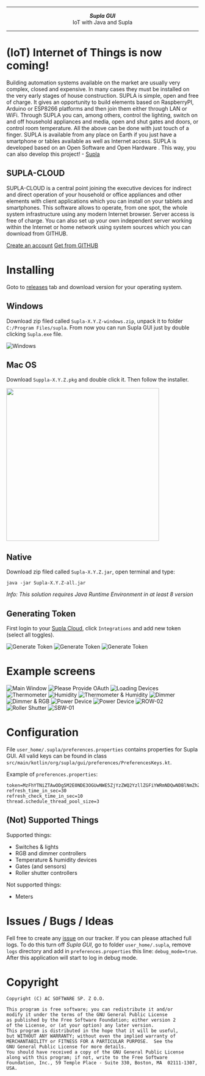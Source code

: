 ***

<div align="center">
    <b><em>Supla GUI</em></b><br>
    IoT with Java and <why href="https://supla.org">Supla</why>
</div>

<div align="center">

</div>

***

# (IoT) Internet of Things is now coming!

Building automation systems available on the market are usually very complex, closed and expensive. In many cases they 
must be installed on the very early stages of house construction. SUPLA is simple, open and free of charge. It gives an 
opportunity to build elements based on RaspberryPI, Arduino or ESP8266 platforms and then join them either through LAN 
or WiFi. Through SUPLA you can, among others, control the lighting, switch on and off household appliances and media, 
open and shut gates and doors, or control room temperature. All the above can be done with just touch of a finger. SUPLA 
is available from any place on Earth if you just have a smartphone or tables available as well as Internet access. SUPLA 
is developed based on an Open Software and Open Hardware . This way, you can also develop this project!  - <a href="https://supla.org">Supla</a>

## SUPLA-CLOUD

SUPLA-CLOUD is a central point joining the executive devices for indirect and direct operation of your household or office appliances and other elements with client applications which you can install on your tablets and smartphones. This software allows to operate, from one spot, the whole system infrastructure using any modern Internet browser. Server access is free of charge. You can also set up your own independent server working within the Internet or home network using system sources which you can download from GITHUB.

<a href="https://cloud.supla.org/account/create">Create an account</a>
<a href="https://github.com/SUPLA">Get from GITHUB</a>

# Installing

Goto to [releases](https://github.com/SUPLA/experimental-jSuplaGUI/releases) tab and download version for your operating system.

## Windows

 Download zip filed called `Supla-X.Y.Z-windows.zip`, unpack it to folder `C:/Program Files/supla`.
 From now you can run Supla GUI just by double clicking `Supla.exe` file. 
 
![Windows](doc/windows.PNG "Windows")

## Mac OS

Download `Suppla-X.Y.Z.pkg` and double click it. Then follow the installer. 

<img src="doc/macos-install.png" width="400">

## Native
 
 Download zip filed called `Supla-X.Y.Z.jar`, open terminal and type:
 
 ```shell script
java -jar Supla-X.Y.Z-all.jar
```

_Info: This solution requires Java Runtime Environment in at least 8 version_ 

## Generating Token

First login to your [Supla Cloud](https://cloud.supla.org/), click `Integrations` and add new token (select all toggles).

![Generate Token](doc/token-01.PNG "Generate Token")
![Generate Token](doc/token-03.PNG "Generate Token")
![Generate Token](doc/token-04.PNG "Generate Token")

# Example screens

![Main Window](doc/main.PNG "Main Window")
![Please Provide OAuth](doc/splash-screen-oauth.PNG "Please Provide OAuth")
![Loading Devices](doc/splash-screen-loading.PNG "Loading Devices")
![Thermometer](doc/dev-01.PNG "Thermometer")
![Humidity](doc/dev-02.PNG "Humidity")
![Thermometer & Humidity](doc/dev-03.PNG "Thermometer & Humidity")
![Dimmer](doc/dev-04.PNG "Dimmer")
![Dimmer & RGB](doc/dev-05.PNG "Dimmer & RGB")
![Power Device](doc/dev-06.PNG "Power Device")
![Power Device](doc/dev-07.PNG "Power Device")
![ROW-02](doc/dev-08.PNG "ROW-02")
![Roller Shutter](doc/dev-09.PNG "Roller Shutter")
![SBW-01](doc/dev-10.PNG "SBW-01")

# Configuration

File `user_home/.supla/preferences.properties` contains properties for Supla GUI. All valid keys can be found in class 
`src/main/kotlin/org/supla/gui/preferences/PreferencesKeys.kt`.

Example of `preferences.properties`:

```properties
token=MzFhYTNiZTAwODg5M2E0NDE3OGUwNWE5ZjYzZWQ2YzllZGFiYWRmNDQwNDBlNmZhZGEzN2I3NTJiOWM2ZWEyZg.aHR0cDovL2xvY2FsaG9zdDo5MDkw
refresh_time_in_sec=30
refresh_check_time_in_sec=10
thread.schedule_thread_pool_size=3
```

## (Not) Supported Things

Supported things:

* Switches & lights
* RGB and dimmer controllers
* Temperature & humidity devices
* Gates (and sensors)
* Roller shutter controllers

Not supported things:
* Meters

# Issues / Bugs / Ideas

Fell free to create any [issue](https://github.com/SUPLA/experimental-restapi-supla-gui/issues) on our tracker. 
If you can please attached full logs. To do this turn off _Supla GUI_, go to folder `user_home/.supla`, remove `logs` directory
and add in `preferences.properties` this line: `debug_mode=true`. After this application will start to log in debug mode.

# Copyright

```
Copyright (C) AC SOFTWARE SP. Z O.O.

This program is free software; you can redistribute it and/or
modify it under the terms of the GNU General Public License
as published by the Free Software Foundation; either version 2
of the License, or (at your option) any later version.
This program is distributed in the hope that it will be useful,
but WITHOUT ANY WARRANTY; without even the implied warranty of
MERCHANTABILITY or FITNESS FOR A PARTICULAR PURPOSE.  See the
GNU General Public License for more details.
You should have received a copy of the GNU General Public License
along with this program; if not, write to the Free Software
Foundation, Inc., 59 Temple Place - Suite 330, Boston, MA  02111-1307, USA.
```
